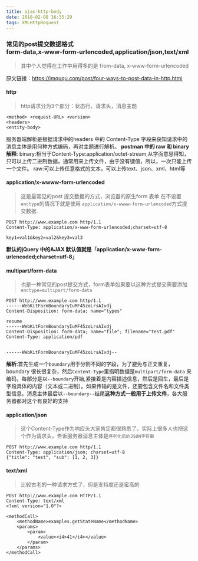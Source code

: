 ```yaml
---
title: ajax-http-body
date: 2018-02-08 16:35:29
tags: XMLHttpRequest
---
```

### 常见的post提交数据格式 <br>form-data,x-www-form-urlencoded,application/json,text/xml

> 其中个人觉得在工作中用得多的是 from-data, x-www-form-urlencoded

原文链接：https://imququ.com/post/four-ways-to-post-data-in-http.html

#### http
> http请求分为3个部分：状态行，请求头，消息主题

```
<method> <request-URL> <version>
<headers>
<entity-body>
```
服务器端解析是根据请求中的headers 中的 Content-Type 字段来获知请求中的消息主体是用何种方式编码，再对主题进行解析。
**postman 中的 raw 和 binary解释**:
binary:相当于Content-Type:application/octet-stream,从字面意思得知，只可以上传二进制数据，通常用来上传文件，由于没有键值，所以，一次只能上传一个文件。
raw:可以上传任意格式的文本，可以上传text、json、xml、html等

#### application/x-wwww-form-urlencoded
> 这是最常见的post 提交数据的方式，浏览器的原生form 表单 在不设置 `enctype`的情况下就是使用 `application/x-wwww-form-urlencoded`方式提交数据.

```
POST http://www.example.com http/1.1
Content-Type: application/x-www-form-urlencoded;charset=utf-8

key1=val1&key2=val2&key3=val3
```
**默认的jQuery 中的AJAX 默认值就是「application/x-www-form-urlencoded;charset=utf-8」**

#### multipart/form-data
> 也是一种常见的post提交方式，form表单如果要以这种方式提交需要添加`enctype=multipart/form-data`

```
POST http://www.example.com http/1.1
------WebKitFormBoundaryIuMF45zoLrsAIvdj
Content-Disposition: form-data; name="types"

resume
------WebKitFormBoundaryIuMF45zoLrsAIvdj
Content-Disposition: form-data; name="file"; filename="test.pdf"
Content-Type: application/pdf


------WebKitFormBoundaryIuMF45zoLrsAIvdj--
```
**解析**:首先生成一个`boundary`用于分割不同的字段，为了避免与正文重复，boundary 很长很复杂，然后`Content-Type`里指明数据是`multipart/form-data` 来编码，每部分是以`--boundary`开始,紧接着是内容描述信息，然后是回车，最后是字段具体的内容（文本或二进制）。如果传输的是文件，还要包含文件名和文件类型信息。消息主体最后以`--boundary--`结尾**这种方式一般用于上传文件**，各大服务器都对这个有良好的支持

#### application/json
> 这个Content-Type作为响应头大家肯定都很熟悉了，实际上很多人也把这个作为请求头，告诉服务器消息主体是`序列化后的JSON字符串`

```
POST http://www.example.com http/1.1
Content-Type: application/json; charset=utf-8
{"title": "test", "sub": [1, 2, 3]}
```

#### text/xml
> 比较古老的一种请求方式了，但是支持度还是蛮高的

```
POST http://www.example.com HTTP/1.1
Content-Type: text/xml
<?xml version="1.0"?>

<methodCall>
    <methodName>examples.getStateName</methodName>
    <params>
        <param>
            <value><i4>41</i4></value>
        </param>
    </params>
</methodCall>
```